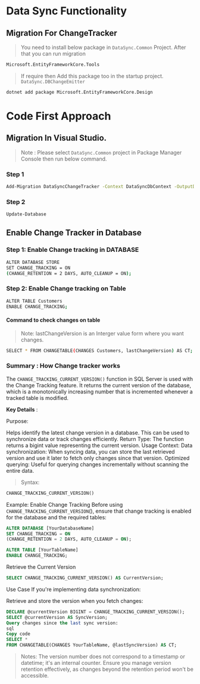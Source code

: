﻿# Data Sync Functionality

## Migration For ChangeTracker

> You need to install below package in `DataSync.Common` Project. After that you can run migration 

```bash
Microsoft.EntityFrameworkCore.Tools
```

> If require then Add this package too in the startup project. `DataSync.DBChangeEmitter`

```bash
dotnet add package Microsoft.EntityFrameworkCore.Design

```
# Code First Approach


## Migration In Visual Studio.
> Note : Please select `DataSync.Common` project in Package Manager Console then run below command.
### Step 1
```bash
Add-Migration DataSyncChangeTracker -Context DataSyncDbContext -OutputDir ".\Migrations\SQL"
```

### Step 2
```bash
Update-Database
```





## Enable Change Tracker in Database

### Step 1: Enable Change tracking in DATABASE

```bash 
ALTER DATABASE STORE
SET CHANGE_TRACKING = ON 
(CHANGE_RETENTION = 2 DAYS, AUTO_CLEANUP = ON);
```


### Step 2: Enable Change tracking on Table 

```bash
ALTER TABLE Customers
ENABLE CHANGE_TRACKING;
```


#### Command to check changes on table 

> Note: lastChangeVersion is an Interger value form where you want changes.

```bash
SELECT * FROM CHANGETABLE(CHANGES Customers, lastChangeVersion) AS CT;
```


### Summary : How Change tracker works

The `CHANGE_TRACKING_CURRENT_VERSION()` function in SQL Server is used with the Change Tracking feature. It returns the current version of the database, which is a monotonically increasing number that is incremented whenever a tracked table is modified.

**Key Details** :

Purpose: 

Helps identify the latest change version in a database. This can be used to synchronize data or track changes efficiently.
Return Type: The function returns a bigint value representing the current version.
Usage Context:
Data synchronization: When syncing data, you can store the last retrieved version and use it later to fetch only changes since that version.
Optimized querying: Useful for querying changes incrementally without scanning the entire data.

>Syntax:

```sql
CHANGE_TRACKING_CURRENT_VERSION()
```
Example:
Enable Change Tracking
Before using `CHANGE_TRACKING_CURRENT_VERSION`(), ensure that change tracking is enabled for the database and the required tables:

```sql
ALTER DATABASE [YourDatabaseName]
SET CHANGE_TRACKING = ON 
(CHANGE_RETENTION = 2 DAYS, AUTO_CLEANUP = ON);

ALTER TABLE [YourTableName]
ENABLE CHANGE_TRACKING;
```

Retrieve the Current Version

```sql
SELECT CHANGE_TRACKING_CURRENT_VERSION() AS CurrentVersion;
```

Use Case
If you're implementing data synchronization:

Retrieve and store the version when you fetch changes:
```sql
DECLARE @currentVersion BIGINT = CHANGE_TRACKING_CURRENT_VERSION();
SELECT @currentVersion AS SyncVersion;
Query changes since the last sync version:
sql
Copy code
SELECT * 
FROM CHANGETABLE(CHANGES YourTableName, @lastSyncVersion) AS CT;
```

> Notes:
The version number does not correspond to a timestamp or datetime; it's an internal counter.
Ensure you manage version retention effectively, as changes beyond the retention period won't be accessible.